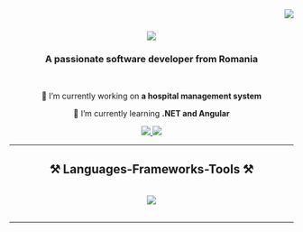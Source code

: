 <img align="right" src="https://visitor-badge.laobi.icu/badge?page_id=flaviusstefan.flaviusstefan" />

<h1 align="center">
    <img src="https://readme-typing-svg.herokuapp.com/?font=Righteous&size=35&center=true&vCenter=true&width=500&height=70&duration=4000&lines=Hi+there!+👋;+I'm+Flavius!;" />
</h1>

<h3 align="center">A passionate software developer from Romania</h3>

<br/>

<div align="center">
 
 🔭 I’m currently working on **a hospital management system**
 
 🌱 I’m currently learning **.NET and Angular**

 </div>
 
<div align="center"> 
  <a href="mailto:flaviusstefanungureanu@gmail.com">
    <img src="https://img.shields.io/badge/Gmail-333333?style=for-the-badge&logo=gmail&logoColor=red" />
  </a>
  <a href="https://linkedin.com/in/flaviusstefan" target="_blank">
    <img src="https://img.shields.io/badge/LinkedIn-0077B5?style=for-the-badge&logo=linkedin&logoColor=white" target="_blank" />
  </a>
</div>

 <hr/>
 
<h2 align="center">⚒️ Languages-Frameworks-Tools ⚒️</h2>
<br/>
<div align="center">
    <img src="https://skillicons.dev/icons?i=net,cs,angular,typescript,nodejs,html,css,javascript,mongodb,postgresql,git" />
</div>

<br/>

<hr/>

<br/>

<br/>
